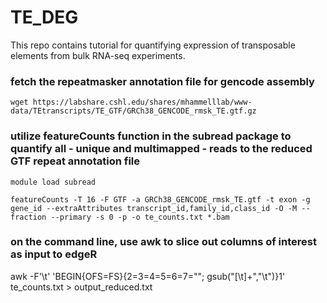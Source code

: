 # TE_DEG
This repo contains tutorial for quantifying expression of transposable elements from bulk RNA-seq experiments.

### fetch the repeatmasker annotation file for gencode assembly

````
wget https://labshare.cshl.edu/shares/mhammelllab/www-data/TEtranscripts/TE_GTF/GRCh38_GENCODE_rmsk_TE.gtf.gz
````

### utilize featureCounts function in the subread package to quantify all - unique and multimapped - reads to the reduced GTF repeat annotation file

````
module load subread
````

````
featureCounts -T 16 -F GTF -a GRCh38_GENCODE_rmsk_TE.gtf -t exon -g gene_id --extraAttributes transcript_id,family_id,class_id -O -M --fraction --primary -s 0 -p -o te_counts.txt *.bam
````

### on the command line, use awk to slice out columns of interest as input to edgeR

awk -F'\t' 'BEGIN{OFS=FS}{$2=$3=$4=$5=$6=$7=""; gsub("[\t]+","\t")}1' te_counts.txt > output_reduced.txt

